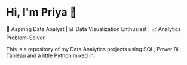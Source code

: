 # Hi, I'm Priya 👋
🌟 Aspiring Data Analyst | 📊 Data Visualization Enthusiast | 📈 Analytics Problem-Solver

This is a repository of my Data Analytics projects using SQL, Power Bi, Tableau and a little Python mixed in.
